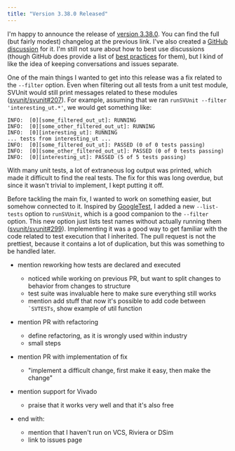 ```yaml
---
title: "Version 3.38.0 Released"
---
```


I'm happy to announce the release of [version 3.38.0](https://github.com/svunit/svunit/releases/tag/v3.38.0).
You can find the full (but fairly modest) changelog at the previous link.
I've also created a [GitHub discussion](https://github.com/svunit/svunit/discussions/309) for it.
I'm still not sure about how to best use discussions
(though GitHub does provide a list of [best practices](https://docs.github.com/en/discussions/guides/best-practices-for-community-conversations-on-github) for them),
but I kind of like the idea of keeping conversations and issues separate.

One of the main things I wanted to get into this release was a fix related to the `--filter` option.
Even when filtering out all tests from a unit test module,
SVUnit would still print messages related to these modules ([svunit/svunit#207](https://github.com/svunit/svunit/issues/207)).
For example, assuming that we ran `runSVUnit --filter 'interesting_ut.*'`,
we would get something like:

```
INFO:  [0][some_filtered_out_ut]: RUNNING
INFO:  [0][some_other_filtered_out_ut]: RUNNING
INFO:  [0][interesting_ut]: RUNNING
... tests from interesting_ut ...
INFO:  [0][some_filtered_out_ut]: PASSED (0 of 0 tests passing)
INFO:  [0][some_other_filtered_out_ut]: PASSED (0 of 0 tests passing)
INFO:  [0][interesting_ut]: PASSED (5 of 5 tests passing)
```

With many unit tests,
a lot of extraneous log output was printed,
which made it difficult to find the real tests.
The fix for this was long overdue,
but since it wasn't trivial to implement,
I kept putting it off.

Before tackling the main fix,
I wanted to work on something easier,
but somehow connected to it.
Inspired by [GoogleTest](https://google.github.io/googletest/advanced.html#listing-test-names),
I added a new `--list-tests` option to `runSVUnit`,
which is a good companion to the `--filter` option.
This new option just lists test names without actually running them ([svunit/svunit#299](https://github.com/svunit/svunit/pull/299)).
Implementing it was a good way to get familiar with the code related to test execution that I inherited.
The pull request is not the prettiest,
because it contains a lot of duplication,
but this was something to be handled later.

- mention reworking how tests are declared and executed
  - noticed while working on previous PR, but want to split changes to behavior from changes to structure
  - test suite was invaluable here to make sure everything still works
  - mention add stuff that now it's possible to add code between `` `SVTESTs ``, show example of util function

- mention PR with refactoring
  - define refactoring, as it is wrongly used within industry
  - small steps

- mention PR with implementation of fix
  - "implement a difficult change, first make it easy, then make the change"

- mention support for Vivado
  - praise that it works very well and that it's also free

- end with:
  - mention that I haven't run on VCS, Riviera or DSim
  - link to issues page
